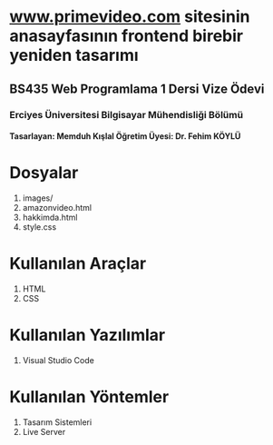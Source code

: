 # www.primevideo.com sitesinin anasayfasının frontend birebir yeniden tasarımı
## BS435 Web Programlama 1 Dersi Vize Ödevi
### Erciyes Üniversitesi Bilgisayar Mühendisliği Bölümü
#### Tasarlayan: Memduh Kışlal Öğretim Üyesi: Dr. Fehim KÖYLÜ
# Dosyalar
1. images/
2. amazonvideo.html
3. hakkimda.html
4. style.css
# Kullanılan Araçlar
1. HTML
2. CSS
# Kullanılan Yazılımlar
1. Visual Studio Code
# Kullanılan Yöntemler
1. Tasarım Sistemleri
2. Live Server
